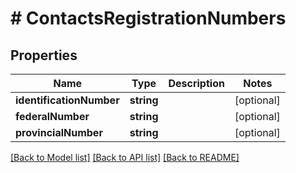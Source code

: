 # # ContactsRegistrationNumbers

## Properties

Name | Type | Description | Notes
------------ | ------------- | ------------- | -------------
**identificationNumber** | **string** |  | [optional]
**federalNumber** | **string** |  | [optional]
**provincialNumber** | **string** |  | [optional]

[[Back to Model list]](../../README.md#models) [[Back to API list]](../../README.md#endpoints) [[Back to README]](../../README.md)
